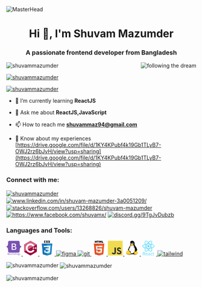 ![MasterHead](https://camo.githubusercontent.com/fa73289736064aba480d0708da37d7aa183a8c3e2bcc2f58c54285a3bbbeecc1/68747470733a2f2f7777772e61616c7068612e6e65742f77702d636f6e74656e742f75706c6f6164732f323032302f31322f66756c6c2d737461636b2d646576656c6f706d656e742e676966)
<h1 align="center">Hi 👋, I'm Shuvam Mazumder</h1>
<h3 align="center">A passionate frontend developer from Bangladesh</h3>

<img align="right" alt="following the dream" src="https://raw.githubusercontent.com/onimur/.github/master/.resources/git-header.svg">
<p align="left"> <img src="https://komarev.com/ghpvc/?username=shuvammazumder&label=Profile%20views&color=0e75b6&style=flat" alt="shuvammazumder" /> </p>

<p align="left"> <a href="https://github.com/ryo-ma/github-profile-trophy"><img src="https://github-profile-trophy.vercel.app/?username=shuvammazumder" alt="shuvammazumder" /></a> </p>

<p align="left"> <a href="https://twitter.com/shuvammazumder" target="blank"><img src="https://img.shields.io/twitter/follow/shuvammazumder?logo=twitter&style=for-the-badge" alt="shuvammazumder" /></a> </p>

- 🌱 I’m currently learning **ReactJS**

- 💬 Ask me about **ReactJS,JavaScript**

- 📫 How to reach me **shuvammaz94@gmail.com**

- 📄 Know about my experiences [https://drive.google.com/file/d/1KY4KPubf4k19Gb1TLyB7-OWJ2rz6bJvH/view?usp=sharing](https://drive.google.com/file/d/1KY4KPubf4k19Gb1TLyB7-OWJ2rz6bJvH/view?usp=sharing)

<h3 align="left">Connect with me:</h3>
<p align="left">
<a href="https://twitter.com/shuvammazumder" target="blank"><img align="center" src="https://raw.githubusercontent.com/rahuldkjain/github-profile-readme-generator/master/src/images/icons/Social/twitter.svg" alt="shuvammazumder" height="30" width="40" /></a>
<a href="https://linkedin.com/in/www.linkedin.com/in/shuvam-mazumder-3a0051209/" target="blank"><img align="center" src="https://raw.githubusercontent.com/rahuldkjain/github-profile-readme-generator/master/src/images/icons/Social/linked-in-alt.svg" alt="www.linkedin.com/in/shuvam-mazumder-3a0051209/" height="30" width="40" /></a>
<a href="https://stackoverflow.com/users/stackoverflow.com/users/13268826/shuvam-mazumder" target="blank"><img align="center" src="https://raw.githubusercontent.com/rahuldkjain/github-profile-readme-generator/master/src/images/icons/Social/stack-overflow.svg" alt="stackoverflow.com/users/13268826/shuvam-mazumder" height="30" width="40" /></a>
<a href="https://fb.com/https://www.facebook.com/shuvamx/" target="blank"><img align="center" src="https://raw.githubusercontent.com/rahuldkjain/github-profile-readme-generator/master/src/images/icons/Social/facebook.svg" alt="https://www.facebook.com/shuvamx/" height="30" width="40" /></a>
<a href="https://discord.gg/discord.gg/9TgJvDubzb" target="blank"><img align="center" src="https://raw.githubusercontent.com/rahuldkjain/github-profile-readme-generator/master/src/images/icons/Social/discord.svg" alt="discord.gg/9TgJvDubzb" height="30" width="40" /></a>
</p>

<h3 align="left">Languages and Tools:</h3>
<p align="left"> <a href="https://getbootstrap.com" target="_blank" rel="noreferrer"> <img src="https://raw.githubusercontent.com/devicons/devicon/master/icons/bootstrap/bootstrap-plain-wordmark.svg" alt="bootstrap" width="40" height="40"/> </a> <a href="https://www.w3schools.com/cpp/" target="_blank" rel="noreferrer"> <img src="https://raw.githubusercontent.com/devicons/devicon/master/icons/cplusplus/cplusplus-original.svg" alt="cplusplus" width="40" height="40"/> </a> <a href="https://www.w3schools.com/css/" target="_blank" rel="noreferrer"> <img src="https://raw.githubusercontent.com/devicons/devicon/master/icons/css3/css3-original-wordmark.svg" alt="css3" width="40" height="40"/> </a> <a href="https://www.figma.com/" target="_blank" rel="noreferrer"> <img src="https://www.vectorlogo.zone/logos/figma/figma-icon.svg" alt="figma" width="40" height="40"/> </a> <a href="https://git-scm.com/" target="_blank" rel="noreferrer"> <img src="https://www.vectorlogo.zone/logos/git-scm/git-scm-icon.svg" alt="git" width="40" height="40"/> </a> <a href="https://www.w3.org/html/" target="_blank" rel="noreferrer"> <img src="https://raw.githubusercontent.com/devicons/devicon/master/icons/html5/html5-original-wordmark.svg" alt="html5" width="40" height="40"/> </a> <a href="https://developer.mozilla.org/en-US/docs/Web/JavaScript" target="_blank" rel="noreferrer"> <img src="https://raw.githubusercontent.com/devicons/devicon/master/icons/javascript/javascript-original.svg" alt="javascript" width="40" height="40"/> </a> <a href="https://www.linux.org/" target="_blank" rel="noreferrer"> <img src="https://raw.githubusercontent.com/devicons/devicon/master/icons/linux/linux-original.svg" alt="linux" width="40" height="40"/> </a> <a href="https://reactjs.org/" target="_blank" rel="noreferrer"> <img src="https://raw.githubusercontent.com/devicons/devicon/master/icons/react/react-original-wordmark.svg" alt="react" width="40" height="40"/> </a> <a href="https://tailwindcss.com/" target="_blank" rel="noreferrer"> <img src="https://www.vectorlogo.zone/logos/tailwindcss/tailwindcss-icon.svg" alt="tailwind" width="40" height="40"/> </a> </p>

<p><img align="left" src="https://github-readme-stats.vercel.app/api/top-langs?username=shuvammazumder&show_icons=true&locale=en&layout=compact" alt="shuvammazumder" /></p>

<p>&nbsp;<img align="center" src="https://github-readme-stats.vercel.app/api?username=shuvammazumder&show_icons=true&locale=en" alt="shuvammazumder" /></p>

<p><img align="center" src="https://github-readme-streak-stats.herokuapp.com/?user=shuvammazumder&" alt="shuvammazumder" /></p>
